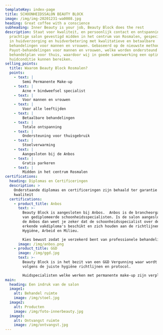 ```yaml
---
templateKey: index-page
title: SCHOONHEIDSSALON BEAUTY BLOCK
image: /img/img-20201231-wa0008.jpg
heading: Great coffee with a conscience
subheading: Inner Beauty is your job, Beauty Block does the rest
description: Staat voor kwaliteit, en persoonlijk contact en ontspanning. Een
  prachtige salon gevestigd midden in het centrum van Rosmalen, gespecialiseerd
  in huidverzorging en huidverbetering met kwalitatieve en betaalbare
  behandelingen voor mannen en vrouwen. Gebaseerd op de nieuwste methodes van
  Payot-behandelingen voor mannen en vrouwen, welke worden ondersteund met een
  behandelplan voor thuis, waardoor wij in goede samenwerking een optimale
  huidconditie kunnen bereiken.
selling_points:
  title: Waarom Beauty Block Rosmalen?
  points:
    - text: |
        Semi Permanente Make-up
    - text: |
        Acne + bindweefsel specialist
    - text: |
        Voor mannen en vrouwen
    - text: |
        Voor alle leeftijden
    - text: |
        Betaalbare behandelingen
    - text: |
        Totale ontspanning 
    - text: |
        Ondersteuning voor thuisgebruik
    - text: |
        Stoelverwarming
    - text: |
        Aangesloten bij de Anbos
    - text: |
        Gratis parkeren
    - text: |
        Midden in het centrum Rosmalen
certifications:
  heading: Diplomas en Certificeringen
  description: >
    Onderstaande diplomas en certificeringen zijn behaald ter garantie van de
    kwaliteit
  certifications:
    - product_title: Anbos
      text: >-
        Beauty Block is aangesloten bij Anbos.  Anbos is de brancheorganisatie
        van gediplomeerde schoonheidsspecialisten. Is de salon aangesloten bij
        de Anbos dan weet je zeker dat de schoonheidsspecialist over de juiste
        erkende vakdiploma's beschikt en zich houden aan de richtlijnen voor
        Hygiëne, Arbeid en Milieu. 

        Kies bewust zodat je verzekerd bent van professionele behandelingen.
      image: /img/anbos.png
    - product_title: GGD
      image: /img/ggd.jpg
      text: >-
        Beauty Block is in het bezit van een GGD Vergunning waar wordt gewerkt
        volgens de juiste hygiëne richtlijnen en protocol.

        Huidspecialisten welke werken met permanente make-up zijn verplicht een GGD vergunning te hebben. Kies bewust zodat je verzekerd bent van professionele behandelingen.
main:
  heading: Een indruk van de salon
  image1:
    alt: Behandel ruimte
    image: /img/stoel.jpg
  image2:
    alt: Producten
    image: /img/foto-innerbeauty.jpg
  image3:
    alt: Ontvangst ruimte
    image: /img/ontvangst.jpg
---
```

